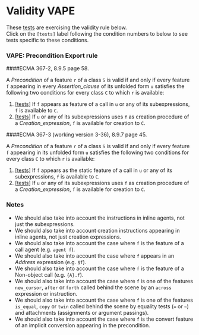 # Validity VAPE

These [tests](.) are exercising the validity rule below.</br>
Click on the `[tests]` label following the condition numbers to below to see tests specific to these conditions.

### VAPE: Precondition Export rule

####ECMA 367-2, 8.9.5 page 58.

A *Precondition* of a feature `r` of a class `S` is valid if and only if every feature `f` appearing in every *Assertion_clause* of its unfolded form `u` satisfies the following two conditions for every class `C` to which `r` is available:

1. [\[tests\]](../vape1) If `f` appears as feature of a call in `u` or any of its subexpressions, `f` is available to `C`.
2. [\[tests\]](../vape2) If `u` or any of its subexpressions uses `f` as creation procedure of a *Creation_expression*, `f` is available for creation to `C`.

####ECMA 367-3 (working version 3-36), 8.9.7 page 45.

A *Precondition* of a feature `r` of a class `S` is valid if and only if every feature `f` appearing in its
unfolded form `u` satisfies the following two conditions for every class `C` to which `r` is available:

1. [\[tests\]](../vape1) If `f` appears as the static feature of a call in `u` or any of its subexpressions, `f` is available
to `C`.
2. [\[tests\]](../vape2) If `u` or any of its subexpressions uses `f` as creation procedure of a *Creation_expression*,
`f` is available for creation to `C`.

### Notes

* We should also take into account the instructions in inline agents, not just the subexpressions.
* We should also take into account creation instructions appearing in inline agents, not just creation expressions.
* We should also take into account the case where `f` is the feature of a call agent (e.g. `agent f`).
* We should also take into account the case where `f` appears in an *Address* expression  (e.g. `$f`).
* We should also take into account the case where `f` is the feature of a Non-object call (e.g. `{A}.f`).
* We should also take into account the case where `f` is one of the features `new_cursor`, `after` or `forth` called behind the scene by an `across` expression or instruction.
* We should also take into account the case where `f` is one of the features `is_equal`, `copy` or `twin` called behind the scene by equality tests (`=` or `~`) and attachments (assignments or argument passings).
* We should also take into account the case where `f` is the convert feature of an implicit conversion appearing in the precondition.
